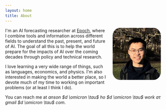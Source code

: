 ```yaml
---
layout: home
title: About
---
```


<!-- <img align="right" style="margin-left:10px;" src="/images/oftw-pledge.jpg" width="275px"/> -->
<img align="right" src="/images/anson-ho.jpg" alt="anson-ho-img"  style="width:31%;border-radius:15%;margin-left:20px;margin-bottom:10px">

I'm an AI forecasting researcher at [Epoch](https://epochai.org/), where I combine tools and information across different fields to understand the past, present, and future of AI. The goal of all this is to help the world prepare for the impacts of AI over the coming decades through policy and technical research.

I love learning a very wide range of things, such as languages, economics, and physics. I'm also interested in making the world a better place, so I devote much of my time to working on important problems (or at least I think I do). 

You can reach me at *anson $d \omicron \tau$ ho $d \omicron \tau$ work $a\tau$ gmail $d \omicron \tau$ com*. 